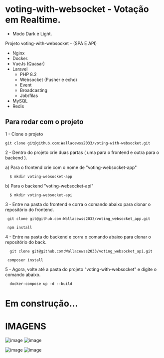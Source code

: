 # voting-with-websocket - Votação em Realtime.

- Modo Dark e Light.


Projeto voting-with-websocket - (SPA E API) 
- Nginx
- Docker.
- VueJs (Quasar)
- Laravel
  - PHP 8.2 
  - Websocket (Pusher e echo)
  - Event
  - Broadcasting
  - Job/filas     
- MySQL
- Redis
 



## Para rodar com o projeto

1 - Clone o projeto
```
git clone git@github.com:Wallacewss2033/voting-with-websocket.git
```

2 - Dentro do projeto crie duas partas ( uma para o frontend e outra para o backend ).

  a) Para o frontend crie com o nome de "voting-websocket-app"
  
      $ mkdir voting-websocket-app
  
  b) Para o backend "voting-websocket-api"
  
      $ mkdir voting-websocket-api

3 - Entre na pasta do frontend e corra o comando abaixo para clonar o repositório do frontend. 

```
 git clone git@github.com:Wallacewss2033/voting_websocket_app.git
```

```
 npm install
```


4 - Entre na pasta do backend e corra o comando abaixo para clonar o repositório do back. 

```
  git clone git@github.com:Wallacewss2033/voting_websocket_api.git
```

```
 composer install
```

5 - Agora, volte até a pasta do projeto "voting-with-websocket" e digite o comando abaixo.

```
  docker-compose up -d --build
```

# Em construção...

# IMAGENS
  ![image](https://github.com/Wallacewss2033/voting-with-websocket/assets/39920409/353b88d7-e113-4f00-b1c3-02edae816348) ![image](https://github.com/Wallacewss2033/voting-with-websocket/assets/39920409/39938022-bd6c-4718-9984-3a0856822619)

  ![image](https://github.com/Wallacewss2033/voting-with-websocket/assets/39920409/fe2e1905-c0a6-424d-a79f-e50c7d84194f)
  ![image](https://github.com/Wallacewss2033/voting-with-websocket/assets/39920409/5de02885-56f9-4427-8f22-448dfc4ba39d)








